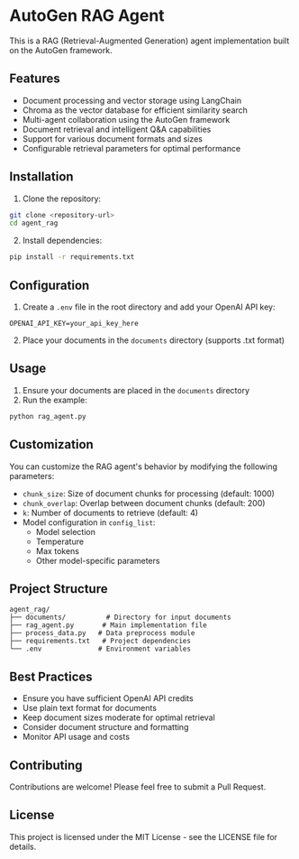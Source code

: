 # AutoGen RAG Agent

This is a RAG (Retrieval-Augmented Generation) agent implementation built on the AutoGen framework.

## Features

- Document processing and vector storage using LangChain
- Chroma as the vector database for efficient similarity search
- Multi-agent collaboration using the AutoGen framework
- Document retrieval and intelligent Q&A capabilities
- Support for various document formats and sizes
- Configurable retrieval parameters for optimal performance

## Installation

1. Clone the repository:
```bash
git clone <repository-url>
cd agent_rag
```

2. Install dependencies:
```bash
pip install -r requirements.txt
```

## Configuration

1. Create a `.env` file in the root directory and add your OpenAI API key:
```
OPENAI_API_KEY=your_api_key_here
```

2. Place your documents in the `documents` directory (supports .txt format)

## Usage

1. Ensure your documents are placed in the `documents` directory
2. Run the example:
```bash
python rag_agent.py
```

## Customization

You can customize the RAG agent's behavior by modifying the following parameters:

- `chunk_size`: Size of document chunks for processing (default: 1000)
- `chunk_overlap`: Overlap between document chunks (default: 200)
- `k`: Number of documents to retrieve (default: 4)
- Model configuration in `config_list`:
  - Model selection
  - Temperature
  - Max tokens
  - Other model-specific parameters

## Project Structure

```
agent_rag/
├── documents/          # Directory for input documents
├── rag_agent.py       # Main implementation file
├── process_data.py   # Data preprocess module
├── requirements.txt   # Project dependencies
└── .env              # Environment variables
```

## Best Practices

- Ensure you have sufficient OpenAI API credits
- Use plain text format for documents
- Keep document sizes moderate for optimal retrieval
- Consider document structure and formatting
- Monitor API usage and costs

## Contributing

Contributions are welcome! Please feel free to submit a Pull Request.

## License

This project is licensed under the MIT License - see the LICENSE file for details. 

